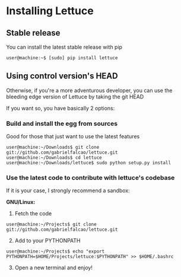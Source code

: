 Installing Lettuce
==================

Stable release
--------------

You can install the latest stable release with pip

    user@machine:~$ [sudo] pip install lettuce

Using control version's HEAD
----------------------------

Otherwise, if you're a more adventurous developer, you can use the
bleeding edge version of Lettuce by taking the git HEAD

If you want so, you have basically 2 options:

### Build and install the egg from sources

Good for those that just want to use the latest features

    user@machine:~/Downloads$ git clone git://github.com/gabrielfalcao/lettuce.git
    user@machine:~/Downloads$ cd lettuce
    user@machine:~/Downloads/lettuce$ sudo python setup.py install

### Use the latest code to contribute with lettuce's codebase

If it is your case, I strongly recommend a sandbox:

**GNU/Linux:**

1.  Fetch the code

<!-- -->

    user@machine:~/Projects$ git clone git://github.com/gabrielfalcao/lettuce.git

2.  Add to your PYTHONPATH

<!-- -->

    user@machine:~/Projects$ echo "export PYTHONPATH=$HOME/Projects/lettuce:$PYTHONPATH" >> $HOME/.bashrc

3.  Open a new terminal and enjoy!

